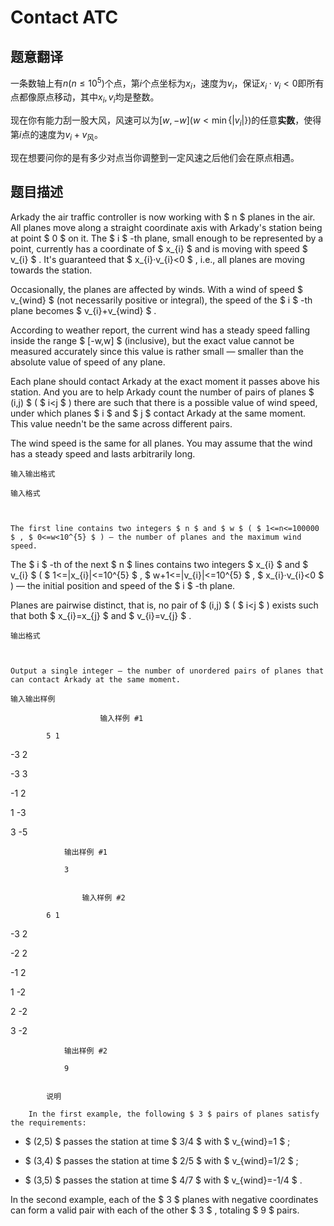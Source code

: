 # Contact ATC

## 题意翻译

一条数轴上有$n(n\le 10^5)$个点，第$i$个点坐标为$x_i$，速度为$v_i$，保证$x_i\cdot v_i<0$即所有点都像原点移动，其中$x_i,v_i$均是整数。

现在你有能力刮一股大风，风速可以为$[w,-w](w<\min\{|v_i|\})$的任意**实数**，使得第$i$点的速度为$v_i+v_{\text{风}}$。

现在想要问你的是有多少对点当你调整到一定风速之后他们会在原点相遇。

## 题目描述

Arkady the air traffic controller is now working with $ n $ planes in the air. All planes move along a straight coordinate axis with Arkady's station being at point $ 0 $ on it. The $ i $ -th plane, small enough to be represented by a point, currently has a coordinate of $ x_{i} $ and is moving with speed $ v_{i} $ . It's guaranteed that $ x_{i}·v_{i}<0 $ , i.e., all planes are moving towards the station.

Occasionally, the planes are affected by winds. With a wind of speed $ v_{wind} $ (not necessarily positive or integral), the speed of the $ i $ -th plane becomes $ v_{i}+v_{wind} $ .

According to weather report, the current wind has a steady speed falling inside the range $ [-w,w] $ (inclusive), but the exact value cannot be measured accurately since this value is rather small — smaller than the absolute value of speed of any plane.

Each plane should contact Arkady at the exact moment it passes above his station. And you are to help Arkady count the number of pairs of planes $ (i,j) $ ( $ i<j $ ) there are such that there is a possible value of wind speed, under which planes $ i $ and $ j $ contact Arkady at the same moment. This value needn't be the same across different pairs.

The wind speed is the same for all planes. You may assume that the wind has a steady speed and lasts arbitrarily long.

    输入输出格式

    输入格式

    

    The first line contains two integers $ n $ and $ w $ ( $ 1<=n<=100000 $ , $ 0<=w<10^{5} $ ) — the number of planes and the maximum wind speed.

The $ i $ -th of the next $ n $ lines contains two integers $ x_{i} $ and $ v_{i} $ ( $ 1<=|x_{i}|<=10^{5} $ , $ w+1<=|v_{i}|<=10^{5} $ , $ x_{i}·v_{i}<0 $ ) — the initial position and speed of the $ i $ -th plane.

Planes are pairwise distinct, that is, no pair of $ (i,j) $ ( $ i<j $ ) exists such that both $ x_{i}=x_{j} $ and $ v_{i}=v_{j} $ .

    输出格式

    

    Output a single integer — the number of unordered pairs of planes that can contact Arkady at the same moment.

    输入输出样例

                        输入样例 #1

            5 1

-3 2

-3 3

-1 2

1 -3

3 -5


```
            输出样例 #1

            3


```
                    输入样例 #2

            6 1

-3 2

-2 2

-1 2

1 -2

2 -2

3 -2


```
            输出样例 #2

            9


```
            

            说明

        In the first example, the following $ 3 $ pairs of planes satisfy the requirements:

- $ (2,5) $  passes the station at time $ 3/4 $ with $ v_{wind}=1 $ ;

- $ (3,4) $  passes the station at time $ 2/5 $ with $ v_{wind}=1/2 $ ;

- $ (3,5) $  passes the station at time $ 4/7 $ with $ v_{wind}=-1/4 $ .

In the second example, each of the $ 3 $ planes with negative coordinates can form a valid pair with each of the other $ 3 $ , totaling $ 9 $ pairs.

    

    

<!--  -->

